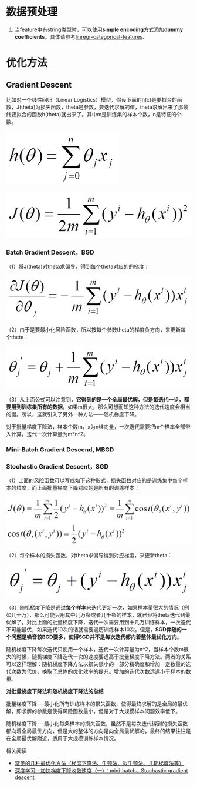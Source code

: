 # 数据预处理
1. 当feature中有string类型时，可以使用**simple encoding**方式添加**dummy coefficients**。具体请参考[linregr-categorical-features](https://turi.com/learn/userguide/supervised-learning/linear-regression.html#linregr-categorical-features).

# 优化方法
## Gradient Descent
比如对一个线性回归（Linear Logistics）模型，假设下面的h(x)是要拟合的函数，J(theta)为损失函数，theta是参数，要迭代求解的值，theta求解出来了那最终要拟合的函数h(theta)就出来了。其中m是训练集的样本个数，n是特征的个数。

![](figures/model_handle/linear_regression_target.png)

![](figures/model_handle/linear_regression_loss_function.png)
### Batch Gradient Descent，BGD
（1）将J(theta)对theta求偏导，得到每个theta对应的的梯度：

![](figures/model_handle/diff_batch_gradient_descent.png)

（2）由于是要最小化风险函数，所以按每个参数theta的梯度负方向，来更新每个theta：

![](figures/model_handle/update_parameter_batch_gradient_descent.png)

（3）从上面公式可以注意到，**它得到的是一个全局最优解，但是每迭代一步，都要用到训练集所有的数据**，如果m很大，那么可想而知这种方法的迭代速度会相当的慢。所以，这就引入了另外一种方法——随机梯度下降。

对于批量梯度下降法，样本个数m，x为n维向量，一次迭代需要把m个样本全部带入计算，迭代一次计算量为m*n^2。

### Mini-Batch Gradient Descend, MBGD
### Stochastic Gradient Descent，SGD
（1）上面的风险函数可以写成如下这种形式，损失函数对应的是训练集中每个样本的粒度，而上面批量梯度下降对应的是所有的训练样本：

![](figures/model_handle/linear_regression_loss_function_format.png)


（2）每个样本的损失函数，对theta求偏导得到对应梯度，来更新theta：

![](figures/model_handle/update_parameter_stochastic_gradient_descent.png)

（3）随机梯度下降是通过**每个样本**来迭代更新一次，如果样本量很大的情况（例如几十万），那么可能只用其中几万条或者几千条的样本，就已经将theta迭代到最优解了，对比上面的批量梯度下降，迭代一次需要用到十几万训练样本，一次迭代不可能最优，如果迭代10次的话就需要遍历训练样本10次。但是，**SGD伴随的一个问题是噪音较BGD要多，使得SGD并不是每次迭代都向着整体最优化方向**。

随机梯度下降每次迭代只使用一个样本，迭代一次计算量为n^2，当样本个数m很大的时候，随机梯度下降迭代一次的速度要远高于批量梯度下降方法。两者的关系可以这样理解：随机梯度下降方法以损失很小的一部分精确度和增加一定数量的迭代次数为代价，换取了总体的优化效率的提升。增加的迭代次数远远小于样本的数量。

**对批量梯度下降法和随机梯度下降法的总结**

批量梯度下降---最小化所有训练样本的损失函数，使得最终求解的是全局的最优解，即求解的参数是使得风险函数最小，但是对于大规模样本问题效率低下。

随机梯度下降---最小化每条样本的损失函数，虽然不是每次迭代得到的损失函数都向着全局最优方向，但是大的整体的方向是向全局最优解的，最终的结果往往是在全局最优解附近，适用于大规模训练样本情况。

相关阅读

* [常见的几种最优化方法（梯度下降法、牛顿法、拟牛顿法、共轭梯度法等）](https://www.cnblogs.com/shixiangwan/p/7532830.html)
* [深度学习—加快梯度下降收敛速度（一）：mini-batch、Stochastic gradient descent](https://blog.csdn.net/hdg34jk/article/details/78864070)